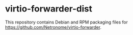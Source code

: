 # virtio-forwarder-dist
This repository contains Debian and RPM packaging files for
https://github.com/Netronome/virtio-forwarder.
